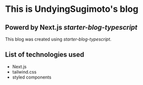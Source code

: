 # This is UndyingSugimoto's blog

## Powerd by Next.js *starter-blog-typescript*
This blog was created using *starter-blog-typescript*.

## List of technologies used
- Next.js
- tailwind.css
- styled components
